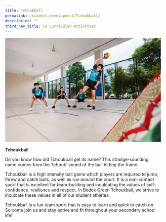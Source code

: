 ```yaml
---
title: Tchoukball
permalink: /student-development/Tchoukball/
description: ""
third_nav_title: Co Curricular Activities
---
```

![](/images/student%20link.jpg)

**Tchoukball**


Do you know how did Tchoukball get its name? This strange-sounding name comes from the ‘tchouk’ sound of the ball hitting the frame.

Tchoukball is a high intensity ball game which players are required to jump, throw and catch balls, as well as run around the court. It is a non-contact sport that is excellent for team-building and inculcating the values of self-confidence, resilience and respect. In Bedok Green Tchoukball, we strive to inculcate these values in all of our student athletes.

Tchoukball is a fun team sport that is easy to learn and quick to catch on. So come join us and stay active and fit throughout your secondary school life!